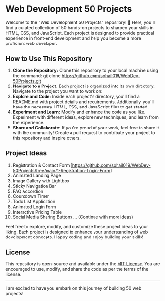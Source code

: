 # Web Development 50 Projects

Welcome to the "Web Development 50 Projects" repository! 🚀 Here, you'll find a curated collection of 50 hands-on projects to sharpen your skills in HTML, CSS, and JavaScript. Each project is designed to provide practical experience in front-end development and help you become a more proficient web developer.

## How to Use This Repository

1. **Clone the Repository:** Clone this repository to your local machine using the command: git clone https://github.com/sohail019/WebDev-50Projects.git
2. **Navigate to a Project:** Each project is organized into its own directory. Navigate to the project you want to work on:
3. **Explore and Code:** Inside each project's directory, you'll find a README.md with project details and requirements. Additionally, you'll have the necessary HTML, CSS, and JavaScript files to get started.
4. **Experiment and Learn:** Modify and enhance the code as you like. Experiment with different ideas, explore new techniques, and learn from the experience.
5. **Share and Collaborate:** If you're proud of your work, feel free to share it with the community! Create a pull request to contribute your project to this repository and inspire others.

## Project Ideas

1. Registration & Contact Form [https://github.com/sohail019/WebDev-50Projects/tree/main/1-Registration-Login-Form]
2. Animated Landing Page
3. Image Gallery with Lightbox
4. Sticky Navigation Bar
5. FAQ Accordion
6. Countdown Timer
7. Todo List Application
8. Animated Login Form
9. Interactive Pricing Table
10. Social Media Sharing Buttons
... (Continue with more ideas)

Feel free to explore, modify, and customize these project ideas to your liking. Each project is designed to enhance your understanding of web development concepts. Happy coding and enjoy building your skills!

## License

This repository is open-source and available under the [MIT License](LICENSE). You are encouraged to use, modify, and share the code as per the terms of the license.

---

I am excited to have you embark on this journey of building 50 web projects! 

